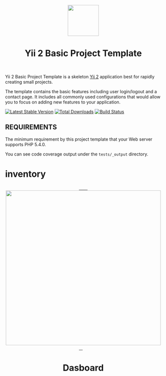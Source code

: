 <p align="center">
    <a href="https://github.com/yiisoft" target="_blank">
        <img src="https://avatars0.githubusercontent.com/u/993323" height="100px">
    </a>
    <h1 align="center">Yii 2 Basic Project Template</h1>
    <br>
</p>

Yii 2 Basic Project Template is a skeleton [Yii 2](http://www.yiiframework.com/) application best for
rapidly creating small projects.

The template contains the basic features including user login/logout and a contact page.
It includes all commonly used configurations that would allow you to focus on adding new
features to your application.

[![Latest Stable Version](https://poser.pugx.org/yiisoft/yii2-app-basic/v/stable.png)](https://packagist.org/packages/yiisoft/yii2-app-basic)
[![Total Downloads](https://poser.pugx.org/yiisoft/yii2-app-basic/downloads.png)](https://packagist.org/packages/yiisoft/yii2-app-basic)
[![Build Status](https://travis-ci.org/yiisoft/yii2-app-basic.svg?branch=master)](https://travis-ci.org/yiisoft/yii2-app-basic)

REQUIREMENTS
------------

The minimum requirement by this project template that your Web server supports PHP 5.4.0.


You can see code coverage output under the `tests/_output` directory.
# inventory

<p align="center">
    <a href="https://github.com/er1an9/inventory" target="_blank">
        <img src="https://scontent.fjkt1-1.fna.fbcdn.net/v/t1.0-9/32267114_2105399553076117_2922169562059243520_n.jpg?_nc_cat=0&oh=8e38deda6e6f98fa32778bca2c6e8fc6&oe=5B535E0F" height="500px">
    </a>
    <h1 align="center">Dasboard</h1>
    <br>
</p>
